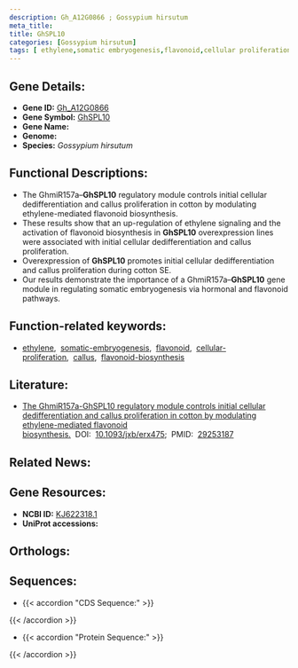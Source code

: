 ```yaml
---
description: Gh_A12G0866 ; Gossypium hirsutum
meta_title:
title: GhSPL10
categories: [Gossypium hirsutum]
tags: [ ethylene,somatic embryogenesis,flavonoid,cellular proliferation,callus,flavonoid biosynthesis ]
---
```


## Gene Details:
- **Gene ID:** [Gh_A12G0866]()
- **Gene Symbol:** <u>GhSPL10</u>
- **Gene Name:** 
- **Genome:** []()
- **Species:** *Gossypium hirsutum*

## Functional Descriptions:
   - The GhmiR157a–**GhSPL10** regulatory module controls initial cellular dedifferentiation and callus proliferation in cotton by modulating ethylene-mediated flavonoid biosynthesis.
   - These results show that an up-regulation of ethylene signaling and the activation of flavonoid biosynthesis in **GhSPL10** overexpression lines were associated with initial cellular dedifferentiation and callus proliferation.
   - Overexpression of **GhSPL10** promotes initial cellular dedifferentiation and callus proliferation during cotton SE.
   - Our results demonstrate the importance of a GhmiR157a–**GhSPL10** gene module in regulating somatic embryogenesis via hormonal and flavonoid pathways.

## Function-related keywords:
   - [ethylene](/tags/ethylene/),&nbsp;&nbsp;[somatic-embryogenesis](/tags/somatic-embryogenesis/),&nbsp;&nbsp;[flavonoid](/tags/flavonoid/),&nbsp;&nbsp;[cellular-proliferation](/tags/cellular-proliferation/),&nbsp;&nbsp;[callus](/tags/callus/),&nbsp;&nbsp;[flavonoid-biosynthesis](/tags/flavonoid-biosynthesis/)

## Literature:
   - [The GhmiR157a-GhSPL10 regulatory module controls initial cellular dedifferentiation and callus proliferation in cotton by modulating ethylene-mediated flavonoid biosynthesis.](https://doi.org/10.1093/jxb/erx475)&nbsp;&nbsp;DOI:&nbsp;&nbsp;[10.1093/jxb/erx475](https://doi.org/10.1093/jxb/erx475);&nbsp;&nbsp;PMID:&nbsp;&nbsp;[29253187](https://pubmed.ncbi.nlm.nih.gov/29253187/)

## Related News:

## Gene Resources:
- **NCBI ID:**  [KJ622318.1](https://www.ncbi.nlm.nih.gov/gene/?term=KJ622318.1)
- **UniProt accessions:**  [](https://www.uniprot.org/uniprotkb//entry)

## Orthologs:

## Sequences:
- {{< accordion "CDS Sequence:" >}}

{{< /accordion >}}
- {{< accordion "Protein Sequence:" >}}

{{< /accordion >}}
